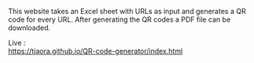 This website takes an Excel sheet with URLs as input and generates a QR code for every URL. After generating the QR codes a PDF file can be downloaded.

Live :
<br> https://tjaora.github.io/QR-code-generator/index.html
